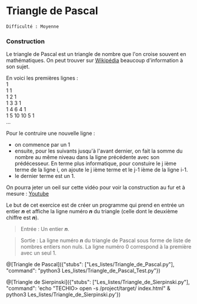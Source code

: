 # Triangle de Pascal
`Difficulté : Moyenne`

### Construction

Le triangle de Pascal est un triangle de nombre que l'on croise souvent en mathématiques. On peut trouver sur [Wikipédia](https://fr.wikipedia.org/wiki/Triangle_de_Pascal) beaucoup d'information à son sujet.

En voici les premières lignes : <br/>
1<br/>
1 1<br/>
1 2 1<br/>
1 3 3 1<br/>
1 4 6 4 1<br/>
1 5 10 10 5 1<br/>
...

Pour le contruire une nouvelle ligne :
+ on commence par un 1
+ ensuite, pour les suivants jusqu'à l'avant dernier, on fait la somme du nombre au même niveau dans la ligne précédente avec son prédécesseur. En terme plus informatique, pour constuire le j ième terme de la ligne i, on ajoute le j ième terme et le j-1 ième de la ligne i-1.
+ le dernier terme est un 1.

On pourra jeter un oeil sur cette vidéo pour voir la construction au fur et à mesure : [Youtube](https://youtu.be/N1Pw-QYPTSo?t=3m42s)

Le but de cet exercice est de créer un programme qui prend en entrée un entier ***n*** et affiche la ligne numéro ***n*** du triangle (celle dont le deuxième chiffre est ***n***).

> Entrée : Un entier ***n***.

> Sortie : La ligne numéro ***n*** du triangle de Pascal sous forme de liste de nombres entiers non nuls. La ligne numéro 0 correspond à la première avec un seul 1.

@[Triangle de Pascal]({"stubs": ["Les_listes/Triangle_de_Pascal.py"], "command": "python3 Les_listes/Triangle_de_Pascal_Test.py"})

@[Triangle de Sierpinski]({"stubs": ["Les_listes/Triangle_de_Sierpinski.py"], "command": 'echo "TECHIO> open -s /project/target/ index.html" & python3 Les_listes/Triangle_de_Sierpinski.py'})



